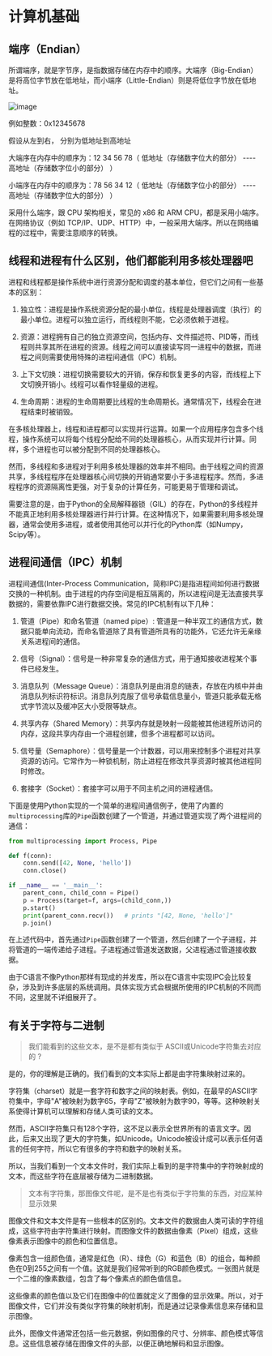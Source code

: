 # 计算机基础

## 端序（Endian）

所谓端序，就是字节序，是指数据存储在内存中的顺序。大端序（Big-Endian）是将高位字节放在低地址，而小端序（Little-Endian）则是将低位字节放在低地址。

![image](https://github.com/user-attachments/assets/7972fb0a-5450-4173-9f53-93d0adda322a)


例如整数：0x12345678

假设从左到右， 分别为低地址到高地址

大端序在内存中的顺序为：12 34 56 78（ 低地址（存储数字位大的部分） ---- 高地址（存储数字位小的部分） ）

小端序在内存中的顺序为：78 56 34 12（ 低地址（存储数字位小的部分） ---- 高地址（存储数字位大的部分） ）

采用什么端序，跟 CPU 架构相关，常见的 x86 和 ARM CPU，都是采用小端序。在网络协议（例如 TCP/IP、UDP、HTTP）中，一般采用大端序。所以在网络编程的过程中，需要注意顺序的转换。

## 线程和进程有什么区别，他们都能利用多核处理器吧

进程和线程都是操作系统中进行资源分配和调度的基本单位，但它们之间有一些基本的区别：

1. 独立性：进程是操作系统资源分配的最小单位，线程是处理器调度（执行）的最小单位。进程可以独立运行，而线程则不能，它必须依赖于进程。

2. 资源：进程拥有自己的独立资源空间，包括内存、文件描述符、PID等，而线程则共享其所在进程的资源。线程之间可以直接读写同一进程中的数据，而进程之间则需要使用特殊的进程间通信（IPC）机制。

3. 上下文切换：进程切换需要较大的开销，保存和恢复更多的内容，而线程上下文切换开销小。线程可以看作轻量级的进程。

4. 生命周期：进程的生命周期要比线程的生命周期长。通常情况下，线程会在进程结束时被销毁。

在多核处理器上，线程和进程都可以实现并行运算。如果一个应用程序包含多个线程，操作系统可以将每个线程分配给不同的处理器核心，从而实现并行计算。同样，多个进程也可以被分配到不同的处理器核心。

然而，多线程和多进程对于利用多核处理器的效率并不相同。由于线程之间的资源共享，多线程程序在处理器核心间切换的开销通常要小于多进程程序。然而，多进程程序的资源隔离性更强，对于复杂的计算任务，可能更易于管理和调试。

需要注意的是，由于Python的全局解释器锁（GIL）的存在，Python的多线程并不能真正地利用多核处理器进行并行计算。在这种情况下，如果需要利用多核处理器，通常会使用多进程，或者使用其他可以并行化的Python库（如Numpy，Scipy等）。

## 进程间通信（IPC）机制

进程间通信(Inter-Process Communication，简称IPC)是指进程间如何进行数据交换的一种机制。由于进程的内存空间是相互隔离的，所以进程间是无法直接共享数据的，需要依靠IPC进行数据交换。常见的IPC机制有以下几种：

1. 管道（Pipe）和命名管道（named pipe）: 管道是一种半双工的通信方式，数据只能单向流动，而命名管道除了具有管道所具有的功能外，它还允许无亲缘关系进程间的通信。

2. 信号（Signal）：信号是一种非常复杂的通信方式，用于通知接收进程某个事件已经发生。

3. 消息队列（Message Queue）：消息队列是由消息的链表，存放在内核中并由消息队列标识符标识。消息队列克服了信号承载信息量小，管道只能承载无格式字节流以及缓冲区大小受限等缺点。

4. 共享内存（Shared Memory）：共享内存就是映射一段能被其他进程所访问的内存，这段共享内存由一个进程创建，但多个进程都可以访问。

5. 信号量（Semaphore）：信号量是一个计数器，可以用来控制多个进程对共享资源的访问。它常作为一种锁机制，防止进程在修改共享资源时被其他进程同时修改。

6. 套接字（Socket）：套接字可以用于不同主机之间的进程通信。

下面是使用Python实现的一个简单的进程间通信例子，使用了内置的`multiprocessing`库的`Pipe`函数创建了一个管道，并通过管道实现了两个进程间的通信：

```python
from multiprocessing import Process, Pipe

def f(conn):
    conn.send([42, None, 'hello'])
    conn.close()

if __name__ == '__main__':
    parent_conn, child_conn = Pipe()
    p = Process(target=f, args=(child_conn,))
    p.start()
    print(parent_conn.recv())   # prints "[42, None, 'hello']"
    p.join()
```
在上述代码中，首先通过`Pipe`函数创建了一个管道，然后创建了一个子进程，并将管道的一端传递给子进程。子进程通过管道发送数据，父进程通过管道接收数据。

由于C语言不像Python那样有现成的并发库，所以在C语言中实现IPC会比较复杂，涉及到许多底层的系统调用。具体实现方式会根据所使用的IPC机制的不同而不同，这里就不详细展开了。

## 有关于字符与二进制

> 我们能看到的这些文本，是不是都有类似于 ASCII或Unicode字符集去对应的 ?

是的，你的理解是正确的。我们看到的文本实际上都是由字符集映射过来的。

字符集（charset）就是一套字符和数字之间的映射表。例如，在最早的ASCII字符集中，字母"A"被映射为数字65，字母"Z"被映射为数字90，等等。这种映射关系使得计算机可以理解和存储人类可读的文本。

然而，ASCII字符集只有128个字符，这不足以表示全世界所有的语言文字。因此，后来又出现了更大的字符集，如Unicode。Unicode被设计成可以表示任何语言的任何字符，所以它有很多的字符和数字的映射关系。

所以，当我们看到一个文本文件时，我们实际上看到的是字符集中的字符映射成的文本，而这些字符在底层被存储为二进制数据。

> 文本有字符集，那图像文件呢，是不是也有类似于字符集的东西，对应某种显示效果

图像文件和文本文件是有一些根本的区别的。文本文件的数据由人类可读的字符组成，这些字符由字符集进行映射。而图像文件的数据由像素（Pixel）组成，这些像素表示图像中的颜色和位置信息。

像素包含一组颜色值，通常是红色（R）、绿色（G）和蓝色（B）的组合，每种颜色在0到255之间有一个值。这就是我们经常听到的RGB颜色模式。一张图片就是一个二维的像素数组，包含了每个像素点的颜色值信息。

这些像素的颜色值以及它们在图像中的位置就定义了图像的显示效果。所以，对于图像文件，它们并没有类似字符集的映射机制，而是通过记录像素信息来存储和显示图像。

此外，图像文件通常还包括一些元数据，例如图像的尺寸、分辨率、颜色模式等信息。这些信息被存储在图像文件的头部，以便正确地解码和显示图像。
